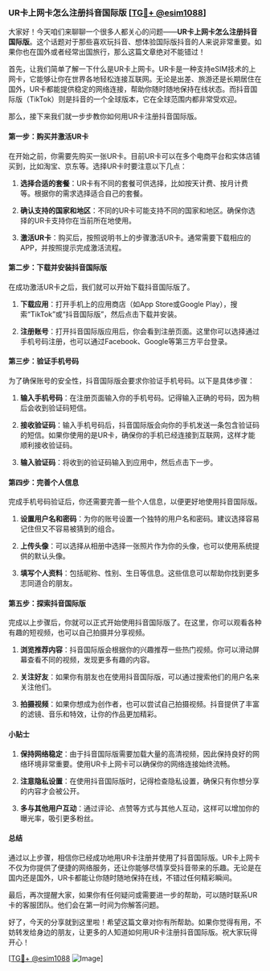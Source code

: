 ### UR卡上网卡怎么注册抖音国际版 [[TG💪+ @esim1088](https://t.me/s/esim1088)]

大家好！今天咱们来聊聊一个很多人都关心的问题——**UR卡上网卡怎么注册抖音国际版**。这个话题对于那些喜欢玩抖音、想体验国际版抖音的人来说非常重要。如果你也在国外或者经常出国旅行，那么这篇文章绝对不能错过！

首先，让我们简单了解一下什么是UR卡上网卡。UR卡是一种支持eSIM技术的上网卡，它能够让你在世界各地轻松连接互联网。无论是出差、旅游还是长期居住在国外，UR卡都能提供稳定的网络连接，帮助你随时随地保持在线状态。而抖音国际版（TikTok）则是抖音的一个全球版本，它在全球范围内都非常受欢迎。

那么，接下来我们就一步步教你如何用UR卡注册抖音国际版。

#### 第一步：购买并激活UR卡

在开始之前，你需要先购买一张UR卡。目前UR卡可以在多个电商平台和实体店铺买到，比如淘宝、京东等。选择UR卡时要注意以下几点：

1. **选择合适的套餐**：UR卡有不同的套餐可供选择，比如按天计费、按月计费等。根据你的需求选择适合自己的套餐。
   
2. **确认支持的国家和地区**：不同的UR卡可能支持不同的国家和地区。确保你选择的UR卡支持你在当前所在地使用。

3. **激活UR卡**：购买后，按照说明书上的步骤激活UR卡。通常需要下载相应的APP，并按照提示完成激活流程。

#### 第二步：下载并安装抖音国际版

在成功激活UR卡之后，我们就可以开始下载抖音国际版了。

1. **下载应用**：打开手机上的应用商店（如App Store或Google Play），搜索“TikTok”或“抖音国际版”，然后点击下载并安装。

2. **注册账号**：打开抖音国际版应用后，你会看到注册页面。这里你可以选择通过手机号码注册，也可以通过Facebook、Google等第三方平台登录。

#### 第三步：验证手机号码

为了确保账号的安全性，抖音国际版会要求你验证手机号码。以下是具体步骤：

1. **输入手机号码**：在注册页面输入你的手机号码。记得输入正确的号码，因为稍后会收到验证码短信。

2. **接收验证码**：输入手机号码后，抖音国际版会向你的手机发送一条包含验证码的短信。如果你使用的是UR卡，确保你的手机已经连接到互联网，这样才能顺利接收验证码。

3. **输入验证码**：将收到的验证码输入到应用中，然后点击下一步。

#### 第四步：完善个人信息

完成手机号码验证后，你还需要完善一些个人信息，以便更好地使用抖音国际版。

1. **设置用户名和密码**：为你的账号设置一个独特的用户名和密码。建议选择容易记住但又不容易被猜到的组合。

2. **上传头像**：可以选择从相册中选择一张照片作为你的头像，也可以使用系统提供的默认头像。

3. **填写个人资料**：包括昵称、性别、生日等信息。这些信息可以帮助你找到更多志同道合的朋友。

#### 第五步：探索抖音国际版

完成以上步骤后，你就可以正式开始使用抖音国际版了。在这里，你可以观看各种有趣的短视频，也可以自己拍摄并分享视频。

1. **浏览推荐内容**：抖音国际版会根据你的兴趣推荐一些热门视频。你可以滑动屏幕查看不同的视频，发现更多有趣的内容。

2. **关注好友**：如果你有朋友也在使用抖音国际版，可以通过搜索他们的用户名来关注他们。

3. **拍摄视频**：如果你想成为创作者，也可以尝试自己拍摄视频。抖音提供了丰富的滤镜、音乐和特效，让你的作品更加精彩。

#### 小贴士

1. **保持网络稳定**：由于抖音国际版需要加载大量的高清视频，因此保持良好的网络环境非常重要。使用UR卡上网卡可以确保你的网络连接始终流畅。

2. **注意隐私设置**：在使用抖音国际版时，记得检查隐私设置，确保只有你想分享的内容才会被公开。

3. **多与其他用户互动**：通过评论、点赞等方式与其他人互动，这样可以增加你的曝光率，吸引更多粉丝。

#### 总结

通过以上步骤，相信你已经成功地用UR卡注册并使用了抖音国际版。UR卡上网卡不仅为你提供了便捷的网络服务，还让你能够尽情享受抖音带来的乐趣。无论是在国内还是国外，UR卡都能让你随时随地保持在线，不错过任何精彩瞬间。

最后，再次提醒大家，如果你有任何疑问或需要进一步的帮助，可以随时联系UR卡的客服团队。他们会在第一时间为你解答问题。

好了，今天的分享就到这里啦！希望这篇文章对你有所帮助。如果你觉得有用，不妨转发给身边的朋友，让更多的人知道如何用UR卡注册抖音国际版。祝大家玩得开心！

[[TG💪+ @esim1088](https://t.me/s/esim1088) ![Image](https://i.postimg.cc/4NQfJmqS/Snipaste-2025-05-13-00-14-12.png)]